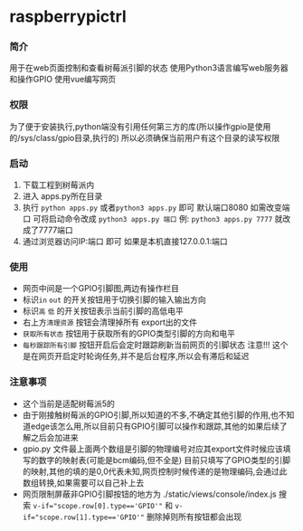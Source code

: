 # raspberrypictrl
### 简介
用于在web页面控制和查看树莓派引脚的状态
使用Python3语言编写web服务器和操作GPIO 使用vue编写网页
### 权限
为了便于安装执行,python端没有引用任何第三方的库(所以操作gpio是使用的/sys/class/gpio目录,执行的) 所以必须确保当前用户有这个目录的读写权限
### 启动
1. 下载工程到树莓派内
2. 进入 apps.py所在目录
3. 执行 `python apps.py` 或者`python3 apps.py` 即可  默认端口8080 如需改变端口 可将启动命令改成 `python3 apps.py 端口`  例:  `python3 apps.py 7777` 就改成了7777端口
4. 通过浏览器访问IP:端口 即可  如果是本机直接127.0.0.1:端口

### 使用
* 网页中间是一个GPIO引脚图,两边有操作栏目
* 标识`in` `out` 的开关按钮用于切换引脚的输入输出方向 
* 标识`高` `低` 的开关按钮表示当前引脚的高低电平
* 右上方`清理资源` 按钮会清理掉所有 export出的文件
* `获取所有状态` 按钮用于获取所有的GPIO类型引脚的方向和电平
* `每秒跟踪所有引脚` 按钮开启后会定时跟踪刷新当前网页的引脚状态 注意!!! 这个是在网页开启定时轮询任务,并不是后台程序,所以会有滞后和延迟
### 注意事项
* 这个当前是适配树莓派5的
* 由于刚接触树莓派的GPIO引脚,所以知道的不多,不确定其他引脚的作用,也不知道edge该怎么用,所以目前只有GPIO引脚可以操作和跟踪,其他的如果后续了解之后会加进来
* gpio.py 文件最上面两个数组是引脚的物理编号对应其export文件时候应该填写的数字的映射表(可能是bcm编码,但不全是) 目前只填写了GPIO类型的引脚的映射,其他的填的是0,0代表未知,网页控制时候传递的是物理编码,会通过此数组转换,如果需要可以自己补上去
* 网页限制屏蔽非GPIO引脚按钮的地方为 ./static/views/console/index.js 搜索 `v-if="scope.row[0].type=='GPIO'"` 和 `v-if="scope.row[1].type=='GPIO'"` 删除掉则所有按钮都会出现
